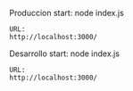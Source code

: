 Produccion
    start:
    node index.js

    URL:
    http://localhost:3000/


Desarrollo
    start:
    node index.js

    URL:
    http://localhost:3000/